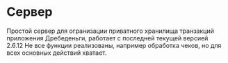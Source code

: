 # Сервер
Простой сервер для огранизации приватного хранилища транзакций приложения Дребеденьги, работает с последней текущей версией 2.6.12
Не все функции реализованы, например обработка чеков, но для всех основных действий хватает.
